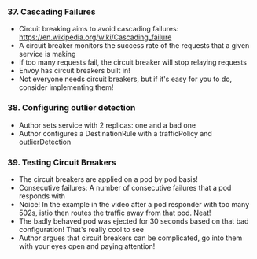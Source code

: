 ### 37. Cascading Failures 
- Circuit breaking aims to avoid cascading failures: https://en.wikipedia.org/wiki/Cascading_failure
- A circuit breaker monitors the success rate of the requests that a given service is making
- If too many requests fail, the circuit breaker will stop relaying requests
- Envoy has circuit breakers built in!
- Not everyone needs circuit breakers, but if it's easy for you to do, consider implementing them!

### 38. Configuring outlier detection
- Author sets service with 2 replicas: one and a bad one
- Author configures a DestinationRule with a trafficPolicy and outlierDetection

### 39. Testing Circuit Breakers
- The circuit breakers are applied on a pod by pod basis!
- Consecutive failures: A number of consecutive failures that a pod responds with
- Noice! In the example in the video after a pod responder with too many 502s, istio then routes the traffic away from that pod. Neat!
- The badly behaved pod was ejected for 30 seconds based on that bad configuration! That's really cool to see
- Author argues that circuit breakers can be complicated, go into them with your eyes open and paying attention!
